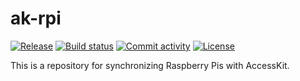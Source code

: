 # ak-rpi

[![Release](https://img.shields.io/github/v/release/szvsw/ak-rpi)](https://img.shields.io/github/v/release/szvsw/ak-rpi)
[![Build status](https://img.shields.io/github/actions/workflow/status/szvsw/ak-rpi/main.yml?branch=main)](https://github.com/szvsw/ak-rpi/actions/workflows/main.yml?query=branch%3Amain)
[![Commit activity](https://img.shields.io/github/commit-activity/m/szvsw/ak-rpi)](https://img.shields.io/github/commit-activity/m/szvsw/ak-rpi)
[![License](https://img.shields.io/github/license/szvsw/ak-rpi)](https://img.shields.io/github/license/szvsw/ak-rpi)

This is a repository for synchronizing Raspberry Pis with AccessKit.
